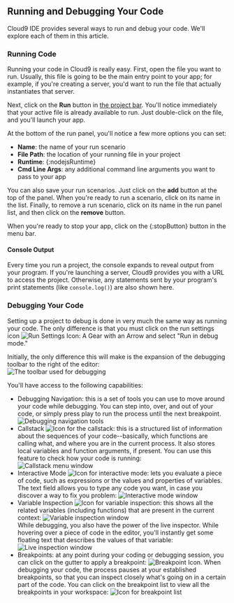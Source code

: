 ## Running and Debugging Your Code

Cloud9 IDE provides several ways to run and debug your code. We'll explore each of them in this article.

### Running Code

Running your code in Cloud9 is really easy. First, open the file you want to run. Usually, this file is going to be the main entry point to your app; for example, if you're creating a server, you'd want to run the file that actually instantiates that server.

Next, click on the **Run** button in [the project bar](./project_bar.html). You'll notice immediately that your active file is already available to run. Just double-click on the file, and you'll launch your app.

At the bottom of the run panel, you'll notice a few more options you can set:

* **Name**: the name of your run scenario
* **File Path**: the location of your running file in your project
* **Runtime**: {:nodejsRuntime}
* **Cmd Line Args**: any additional command line arguments you want to pass to your app

You can also save your run scenarios. Just click on the **add** button at the top of the panel. When you're ready to run a scenario, click on its name in the list. Finally, to remove a run scenario, click on its name in the run panel list, and then click on the **remove** button. 

When you're ready to stop your app, click on the {:stopButton} button in the menu bar.

#### Console Output

Every time you run a project, the console expands to reveal output from your program. If you're launching a server, Cloud9 provides you with a URL to access the project. Otherwise, any statements sent by your program's print statements (like `console.log()`) are also shown here.

### Debugging Your Code

Setting up a project to debug is done in very much the same way as running your code. The only difference is that you must click on the run settings icon ![Run Settings Icon: A Gear with an Arrow](./icons/runSettingsIcon.png) and select "Run in debug mode."

Initially, the only difference this will make is the expansion of the debugging toolbar to the right of the editor:  
![The toolbar used for debugging](./images/tool_bar.png)

You'll have access to the following capabilities:

* Debugging Navigation: this is a set of tools you can use to move around your code while debugging. You can step into, over, and out of your code, or simply press play to run the process until the next breakpoint.
![Debugging navigation tools](./icons/debug_navigation.png)
* Callstack ![Icon for the callstack](./icons/callStackIcon.png): this is a structured list of information about the sequences of your code--basically, which functions are calling what, and where you are in the current process. It also stores local variables and function arguments, if present. You can use this feature to check how your code is running:  
![Callstack menu window](./images/callStack.png)
* Interactive Mode ![Icon for interactive mode](./icons/interactiveIcon.png): lets you evaluate a piece of code, such as expressions or the values and properties of variables. The text field allows you to type any code you want, in case you discover a way to fix you problem:
![Interactive mode window](./images/interactiveMenu.png)
* Variable Inspection ![Icon for variable inspection](./icons/variablesIcon.png): this shows all the related variables (including functions) that are present in the current context:
![Variable inspection window](./images/variablesMenu.png)  
While debugging, you also have the power of the live inspector. While hovering over a piece of code in the editor, you'll instantly get some floating text that describes the values of that variable:  
![Live inspection window](./images/debugLiveInspector.png)  
* Breakpoints: at any point during your coding or debugging session, you can click on the gutter to apply a breakpoint: ![Breakpoint Icon](./icons/breakpoint.png). When debugging your code, the process pauses at your established breakpoints, so that you can inspect closely what's going on in a certain part of the code. You can click on the breakpoint list to view all the breakpoints in your workspace: ![Icon for breakpoint list](./icons/breakpointsIcon.png)